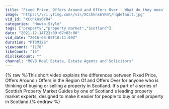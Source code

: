 ```yaml
---
title: "Fixed Price, Offers Around and Offers Over - What do they mean?"
image: "https:\/\/i.ytimg.com\/vi\/XCchkns6YR4\/hqdefault.jpg"
vid_id: "XCchkns6YR4"
categories: "Howto-Style"
tags: ["property","property market","Scotland"]
date: "2021-12-14T23:09:07+03:00"
vid_date: "2016-03-08T18:11:09Z"
duration: "PT3M32S"
viewcount: "1178"
likeCount: "15"
dislikeCount: ""
channel: "MOV8 Real Estate, Estate Agents and Solicitors"
---
```

{% raw %}This short video explains the differences between Fixed Price, Offers Around / Offers in the Region Of and Offers Over for anyone who is thinking of buying or selling a property in Scotland. It's part of a series of Scottish Property Market Guides by one of Scotland's leading property market experts, designed to make it easier for people to buy or sell property in Scotland.{% endraw %}
